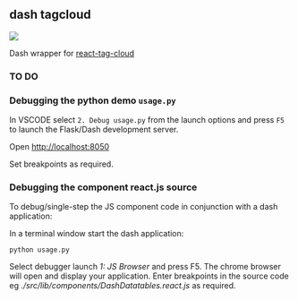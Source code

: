 ## dash tagcloud

![](https://raw.githubusercontent.com/IjzerenHein/react-tag-cloud/master/react-tag-cloud.gif)


Dash wrapper for [react-tag-cloud](https://github.com/IjzerenHein/react-tag-cloud)

### TO DO


### Debugging the python demo `usage.py`

In VSCODE select `2. Debug usage.py` from the launch options and press `F5` to launch the
Flask/Dash development server.

Open [http://localhost:8050](http://localhost:8050)

Set breakpoints as required.

### Debugging the component react.js source

To debug/single-step the JS component code in conjunction with a dash application:

In a terminal window start the dash application:

    python usage.py

Select debugger launch *1: JS Browser* and press F5. The chrome browser
will open and display your application. Enter breakpoints in the source
code eg *./src/lib/components/DashDatatables.react.js* as required.
